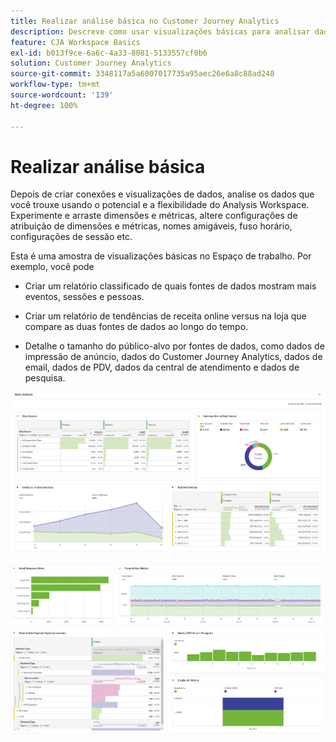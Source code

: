 ```yaml
---
title: Realizar análise básica no Customer Journey Analytics
description: Descreve como usar visualizações básicas para analisar dados no Customer Journey Analytics
feature: CJA Workspace Basics
exl-id: b013f9ce-6a6c-4a33-8081-5133557cf0b6
solution: Customer Journey Analytics
source-git-commit: 3348117a5a6007017735a95aec26e6a8c88ad248
workflow-type: tm+mt
source-wordcount: '139'
ht-degree: 100%

---
```


# Realizar análise básica

Depois de criar conexões e visualizações de dados, analise os dados que você trouxe usando o potencial e a flexibilidade do Analysis Workspace. Experimente e arraste dimensões e métricas, altere configurações de atribuição de dimensões e métricas, nomes amigáveis, fuso horário, configurações de sessão etc.

Esta é uma amostra de visualizações básicas no Espaço de trabalho. Por exemplo, você pode

* Criar um relatório classificado de quais fontes de dados mostram mais eventos, sessões e pessoas.

* Criar um relatório de tendências de receita online versus na loja que compare as duas fontes de dados ao longo do tempo.

* Detalhe o tamanho do público-alvo por fontes de dados, como dados de impressão de anúncio, dados do Customer Journey Analytics, dados de email, dados de PDV, dados da central de atendimento e dados de pesquisa.

![](assets/cja-basic-analysis.png)

![](assets/cja-basic-analysis2.png)
